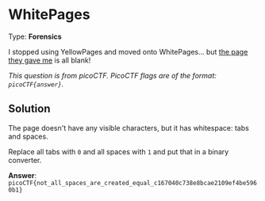 # WhitePages

Type: **Forensics**

I stopped using YellowPages and moved onto WhitePages... but [the page they gave me](https://jupiter.challenges.picoctf.org/static/74274b96fe966126a1953c80762af80d/whitepages.txt) is all blank!

*This question is from picoCTF. PicoCTF flags are of the format: `picoCTF{answer}`.*

## Solution

The page doesn't have any visible characters, but it has whitespace: tabs and spaces.

Replace all tabs with `0` and all spaces with `1` and put that in a binary converter.

**Answer**: `picoCTF{not_all_spaces_are_created_equal_c167040c738e8bcae2109ef4be5960b1}`
